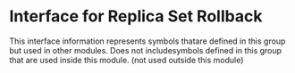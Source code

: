 
# Interface for Replica Set Rollback
This interface information represents symbols thatare defined in this group but used in other modules.  Does not includesymbols defined in this group that are used inside this module.
(not used outside this module)
